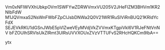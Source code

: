 Vm0xNFlWVXhUbkpOVm1SWFYwZDRWVmxVU205V2JHeFlZM3BHVm1KR2NIbFdW
M1JQVmxaS2NsWnFWbFZpClJsbDNWa2Q0V21WR1RuSlViRnBUQ21KRldYcFdX
SEJEVkRKU1dGSnJWbE5pVlZweVEyMVdjVkZVVmxKTgpiVkl6V1RJeFNtVnNV
bFZOUlhSRVlsUkZlRmt3UlRsUVVXOUxZVzVTTUFvS2RHcHQKCm9lbA==

ytx